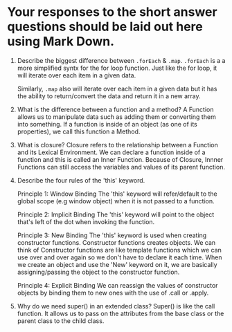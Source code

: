 # Your responses to the short answer questions should be laid out here using Mark Down.
1. Describe the biggest difference between `.forEach` & `.map`.
    `.forEach` is a a more simplified syntx for the for loop function. Just like the for loop, it will iterate over each item in a given data. 

    Similarly, `.map` also will iterate over each item in a given data but it has the ability to return/convert the data and return it in a new array.  

2. What is the difference between a function and a method?
    A Function allows us to manipulate data such as adding them or converting them into something. If a function is inside of an object (as one of its properties), we call this function a Method.   

3. What is closure?
    Closure refers to the relationship between a Function and its Lexical Environment. We can declare a function inside of a function and this is called an Inner Function. Because of Closure, Innner Functions can still access the variables and values of its parent function.   

4. Describe the four rules of the 'this' keyword.    

    Principle 1: Window Binding
    The 'this' keyword will refer/default to the global scope (e.g window object) when it is not passed to a function. 

    Principle 2: Implicit Binding
    The 'this' keyword will point to the object that's left of the dot when invoking the function. 

    Principle 3: New Binding
    The 'this' keyword is used when creating constructor functions. Constructor functions creates objects. We can think of Constructor functions are like template functions which we can use over and over again so we don't have to declare it each time. When we create an object and use the 'New' keyword on it, we are basically assigning/passing the object to the constructor function.   

    Principle 4: Explicit Binding
    We can reassign the values of constructor objects by binding them to new ones with the use of .call or .apply. 

5. Why do we need super() in an extended class?
    Super() is like the call function. It allows us to pass on the attributes from the base class or the parent class to the child class.  

